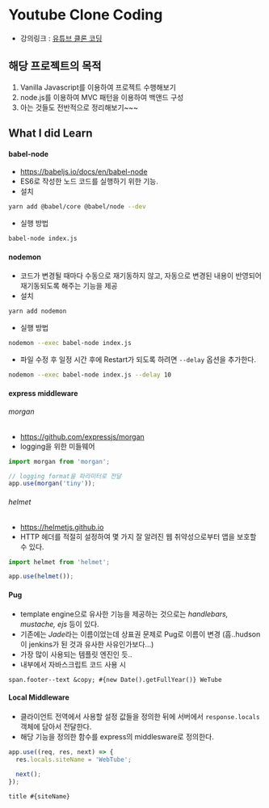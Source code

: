 # Youtube Clone Coding
- 강의링크 : [유튜브 클론 코딩](https://academy.nomadcoders.co/courses/435438/lectures/6811582)

## 해당 프로젝트의 목적
1. Vanilla Javascript를 이용하여 프로젝트 수행해보기
2. node.js를 이용하여 MVC 패턴을 이용하여 백앤드 구성
3. 아는 것들도 전반적으로 정리해보기~~~



 
## What I did Learn
#### babel-node
- https://babeljs.io/docs/en/babel-node
- ES6로 작성한 노드 코드를 실행하기 위한 기능.
- 설치
```bash
yarn add @babel/core @babel/node --dev
```
- 실행 방법
```bash
babel-node index.js
```

#### nodemon
- 코드가 변경될 때마다 수동으로 재기동하지 않고, 자동으로 변경된 내용이 반영되어 재기동되도록 해주는 기능을 제공
- 설치
```bash
yarn add nodemon
```
- 실행 방법
```bash
nodemon --exec babel-node index.js
```
- 파일 수정 후 일정 시간 후에 Restart가 되도록 하려면 `--delay` 옵션을 추가한다.
```bash
nodemon --exec babel-node index.js --delay 10
```

#### express middleware
###### morgan
- https://github.com/expressjs/morgan
- logging을 위한 미들웨어
```javascript
import morgan from 'morgan';

// logging format을 파라미터로 전달
app.use(morgan('tiny'));
```

###### helmet
- https://helmetjs.github.io
- HTTP 헤더를 적절히 설정하여 몇 가지 잘 알려진 웹 취약성으로부터 앱을 보호할 수 있다.
```javascript
import helmet from 'helmet';

app.use(helmet());
```

#### Pug
- template engine으로 유사한 기능을 제공하는 것으로는 *handlebars, mustache, ejs* 등이 있다.
- 기존에는 *Jade*라는 이름이었는데 상표권 문제로 Pug로 이름이 변경 (흠..hudson이 jenkins가 된 것과 유사한 사유인가보다...)
- 가장 많이 사용되는 템플릿 엔진인 듯..
- 내부에서 자바스크립트 코드 사용 시
```
span.footer--text &copy; #{new Date().getFullYear()} WeTube
```


#### Local Middleware
- 클라이언트 전역에서 사용할 설정 값들을 정의한 뒤에 서버에서 `response.locals` 객체에 담아서 전달한다.
- 해당 기능을 정의한 함수를 express의 middlesware로 정의한다.
```javascript
app.use((req, res, next) => {
  res.locals.siteName = 'WebTube';
  
  next();
});
```
```
title #{siteName}
```

